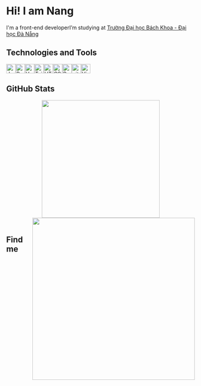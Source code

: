 <h1>Hi! I am Nang</h1>
<span>I'm a front-end developer</span><br.
<span>I’m studying at <a href = "https://www.facebook.com/bachkhoaDUT">Trường Đại học Bách Khoa - Đại học Đà Nẵng</a></span>
<h2>Technologies and Tools</h2>

<div style="display:flex;">
<span><img src="https://img.shields.io/badge/JavaScript-282C34?logo=javascript&logoColor=F7DF1E" alt="JavaScript logo"
        title="JavaScript" height="25" /></span>
<span><img src="https://img.shields.io/badge/ReactJS-282C34?logo=react&logoColor=61DAFB" alt="ReactJS logo"
        title="ReactJS" height="25" /></span>
<span><img src="https://img.shields.io/badge/Vue.js-282C34?logo=vue.js&logoColor=4FC08D" alt="Vue.js logo"
        title="Vue.js" height="25" /></span>
<span><img src="https://img.shields.io/badge/Tailwind%20CSS-282C34?logo=tailwind-css&logoColor=38B2AC"
        alt="TailwindCSS logo" title="TailwindCSS" height="25" /></span>
<span><img src="https://img.shields.io/badge/HTML5-282C34?logo=html5&logoColor=E34F26" alt="HTML5 logo" title="HTML5"
        height="25" /></span>
<span><img src="https://img.shields.io/badge/CSS3-282C34?logo=css3&logoColor=1572B6" alt="CSS3 logo" title="CSS3"
        height="25" /></span>
<span><img src="https://img.shields.io/badge/Bootstrap-282C34?logo=bootstrap&logoColor=7952B3" alt="Bootstrap logo"
        title="Bootstrap" height="25" /></span>
<span><img src="https://img.shields.io/badge/git-282C34?logo=git&logoColor=F05032" alt="git logo" title="git"
        height="25" /></span>
<span><img src="https://img.shields.io/badge/VS%20Code-282C34?logo=visual-studio-code&logoColor=007ACC"
        alt="Visual Studio Code logo" title="Visual Studio Code" height="25" /></span>
</div>

<h2>GitHub Stats</h2>
<div align=center>
  <a href="#" title="Trungquandev">
    <img width="315" align="center" src="https://github-readme-stats.vercel.app/api/top-langs/?username=Tannang0903&hide=c%23,powershell,Mathematica,Ruby,Objective-C,Objective-C%2b%2b,Cuda&title_color=61dafb&text_color=ffffff&icon_color=61dafb&bg_color=20232a&langs_count=8&layout=compact&border_color=61dafb&hide_border=true" />
  </a>
  <a href="#" title="Trungquandev">
    <img align="right" width="434" src="https://github-readme-stats.vercel.app/api?username=Tannang0903&show_icons=true&theme=react&border_color=61dafb&hide_border=true" />
  </a>
</div>

<br>
<h2>Find me</h2>
<br>
<div style="display: flex;">
  <a href="https://www.facebook.com/tn.9.3.02/" target="blank">
    <img src="https://img.icons8.com/bubbles/100/000000/facebook-new.png" alt="" />
  </a>
  <a href="https://github.com/Tannang0903" target="blank">
    <img src="https://icons8.com/icon/12599/github" alt="" />
  </a>
  <a href="https://www.instagram.com/tn.9.3.02/" target="blank">
    <img src="https://img.icons8.com/bubbles/100/000000/instagram.png" alt="" />
  </a>
  <a href="mailto:tannang09032002@gmail.com" target="top">
    <img src="https://img.icons8.com/bubbles/100/000000/apple-mail.png" alt="" />
  </a>
</div>

<br>

